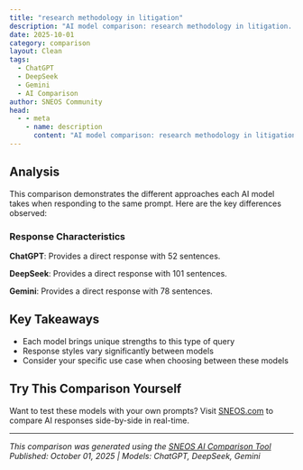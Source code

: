 ```yaml
---
title: "research methodology in litigation"
description: "AI model comparison: research methodology in litigation..."
date: 2025-10-01
category: comparison
layout: Clean
tags:
  - ChatGPT
  - DeepSeek
  - Gemini
  - AI Comparison
author: SNEOS Community
head:
  - - meta
    - name: description
      content: "AI model comparison: research methodology in litigation..."
---
```


<ChatComparison
  title="research methodology in litigation"
  prompt="research methodology in litigation"
  :responses='{"ChatGPT": "**Research Methodology in Litigation**\n\nResearch methodology in litigation refers to the systematic approach used to gather, analyze, and present evidence and information necessary to support a legal case. This methodology helps attorneys build a strong case by ensuring that all relevant facts are uncovered, verified, and properly documented.\n\n### Key Components of Research Methodology in Litigation\n\n1. **Understanding the Legal Issue:**\n - Identify the core legal question or dispute.\n - Understand the applicable laws, regulations, statutes, and precedents related to the case.\n\n2. **Defining Research Objectives:**\n - Determine what information is needed to support the client\u2019s position.\n - Identify gaps in existing evidence or knowledge.\n - Establish clear goals (e.g., find documents, expert opinions, witness testimonies).\n\n3. **Source Identification:**\n - **Primary sources:** Statutes, case law, court rulings, contracts, affidavits.\n - **Secondary sources:** Legal textbooks, journal articles, legal commentaries.\n - **Evidence sources:** Witnesses, expert reports, forensic evidence, business or medical records.\n\n4. **Data Collection Methods:**\n - **Document review:** Analyze pleadings, contracts, correspondence, discovery materials.\n - **Interviews and depositions:** Gather testimonies or statements under oath.\n - **Surveys or expert consultations:** Obtain specialized opinions or factual information.\n - **Case law research:** Use legal research tools (e.g., Westlaw, LexisNexis) to find precedents.\n - **Observation:** Site visits or inspections when relevant.\n\n5. **Data Analysis:**\n - Evaluate the credibility and relevance of collected information.\n - Correlate facts with legal principles or precedents.\n - Identify inconsistencies or strengths in the case narrative.\n - Develop timelines or factual frameworks.\n\n6. **Documentation and Organization:**\n - Maintain detailed records of all sources and evidence.\n - Use case management software or databases for easy retrieval.\n - Create summaries and abstracts for quick reference.\n\n7. **Presentation Preparation:**\n - Prepare reports, briefs, and exhibits based on research findings.\n - Organize materials to support arguments coherently.\n - Develop visual aids (charts, timelines, graphics) for clarity.\n\n8. **Ethical Considerations:**\n - Ensure confidentiality and privilege protections.\n - Avoid bias or manipulation of evidence.\n - Verify facts to prevent misrepresentation.\n\n### Tools and Techniques\n\n- Legal research platforms: Westlaw, LexisNexis, Bloomberg Law.\n- Document management systems.\n- Case analysis frameworks.\n- Fact-checking tools.\n- Interview techniques.\n- Database searches for public records.\n\n### Importance of Research Methodology in Litigation\n\n- Provides a systematic framework to uncover all pertinent facts.\n- Enhances the accuracy and credibility of a case.\n- Helps anticipate opposing arguments and prepare counterarguments.\n- Supports strategic decision-making throughout litigation.\n\n---\n\nIf you need a more specific focus, such as research methodology for a particular type of litigation (criminal, civil, intellectual property, etc.), please let me know!", "DeepSeek": "Of course. Research methodology in litigation is the systematic process of identifying, analyzing, and applying legal and factual information to build, support, or defend a legal case. It\u0027s the backbone of legal strategy, transforming a client\u0027s story into a persuasive legal argument.\n\nThis methodology can be broken down into several key stages and components.\n\n### Core Objectives of Litigation Research\n1. **Case Assessment:** To determine the merits, risks, and potential value of a case.\n2. **Legal Foundation:** To identify the applicable laws, statutes, regulations, and legal doctrines.\n3. **Factual Development:** To find evidence that supports the legal claims or defenses.\n4. **Precedent Identification:** To find binding and persuasive case law from higher courts.\n5. **Strategy Formulation:** To anticipate the opponent\u0027s arguments and prepare counter-arguments.\n\n---\n\n### The Systematic Research Methodology\n\nA robust methodology is iterative and multi-layered, moving from the general to the specific.\n\n#### Phase 1: Case Intake and Initial Analysis\n* **Method:** Client interviews, review of initial documents (e.g., contracts, emails, incident reports).\n* **Goal:** Understand the client\u0027s narrative, identify the core legal dispute (e.g., breach of contract, negligence, discrimination), and define the preliminary \u0022facts\u0022 of the case.\n* **Output:** A preliminary issue statement (e.g., \u0022Can a company be held liable for an independent contractor\u0027s actions under these specific facts?\u0022).\n\n#### Phase 2: Factual Investigation \u0026 Discovery\nThis is the fact-gathering phase, which runs parallel to legal research.\n* **Methods:**\n * **Document Requests \u0026 Review:** Systematically requesting, collecting, and analyzing documents from the client and the opposing party (e.g., financial records, internal communications).\n * **Interviews:** Conducting formal and informal interviews with witnesses, clients, and subject matter experts.\n * **Depositions:** Taking sworn, out-of-court testimony from witnesses and parties to preserve testimony and discover information.\n * **Digital Forensics:** Recovering and analyzing electronic data (emails, files, metadata).\n * **Public Records Searches:** Searching for property records, corporate filings, litigation history, and regulatory filings.\n* **Goal:** To gather all admissible evidence that supports the legal theories and disproves the opponent\u0027s theories.\n\n#### Phase 3: Legal Research\nThis is the core of building the legal argument. It should be structured and thorough.\n\n**Step 1: Secondary Source Research**\n* **Why Start Here?** Secondary sources provide a broad overview, explain complex legal concepts, and often point to key primary sources (cases and statutes).\n* **Methods/Sources:**\n * **Legal Encyclopedias:** (e.g., American Jurisprudence 2d, Corpus Juris Secundum) for a general summary of the law.\n * **Treatises \u0026 Hornbooks:** In-depth books on specific legal areas.\n * **Law Review Articles \u0026 Journals:** Scholarly analysis of emerging or complex legal issues.\n * **Practice Guides:** (e.g., from state bar associations or publishers like The Rutter Group) that offer practical, procedural advice.\n\n**Step 2: Primary Authority Research**\n* **Statutory Law:**\n * **Method:** Use annotated codes (e.g., USCA, state codes). Annotations are critical as they provide case law that has interpreted each statute.\n * **Goal:** Find the exact statutory language that applies and see how courts have interpreted it.\n* **Case Law (The Heart of Common Law Research):**\n * **Method:** Using citators (like **KeyCite** on Westlaw or **Shepard\u0027s** on LexisNexis) and digests.\n * **Process:**\n 1. **Find a \u0022Good Case\u0022:** Start with a key case from your secondary source or statutory annotation.\n 2. **Use Digests:** West\u0027s Key Number System organizes case law by legal topic. Finding one relevant case allows you to find all other cases with the same key number.\n 3. **Expand \u0026 Update with Citators:** This is the most critical step for ensuring your research is current.\n * **Validation:** Determine if your \u0022good case\u0022 is still \u0022good law\u0022 (i.e., hasn\u0027t been overruled or reversed).\n * **Finding Related Cases:** Citators show all cases that have subsequently cited your \u0022good case,\u0022 allowing you to find more recent and often more relevant authority.\n * **Depth of Analysis:** It allows you to see *how* your case was cited (e.g., followed, distinguished, criticized).\n\n**Step 3: Procedural Research**\n* **Method:** Consulting court rules (Federal Rules of Civil Procedure, Federal Rules of Evidence, local court rules) and relevant practice guides.\n* **Goal:** Ensure all filings, motions, and discovery requests are procedurally proper and timely.\n\n#### Phase 4: Analysis, Synthesis, and Application\n* **Method:** Organizing the researched law and facts into a coherent framework.\n* **Process:**\n 1. **IRAC Method:** For each legal issue, structure the argument using Issue, Rule, Analysis, Conclusion.\n 2. **Synthesize Cases:** Don\u0027t just list cases. Explain the legal principle that emerges from a line of cases and how it applies to your client\u0027s specific facts.\n 3. **Counter-Analysis:** Actively seek out and address contrary authority. A good litigator knows the weaknesses of their own case and prepares to rebut the opponent\u0027s strongest arguments.\n\n#### Phase 5: Communication of Findings\n* **Methods:**\n * **Internal Memo:** An objective analysis for the legal team, outlining the strengths and weaknesses of the case.\n * **Brief to the Court:** A persuasive document (e.g., Motion for Summary Judgment, Appellate Brief) that argues for a specific legal outcome.\n * **Pleadings:** Formal documents (Complaint, Answer) that frame the legal and factual issues for the court.\n\n---\n\n### Tools and Technologies\n\n* **Commercial Databases:** **Westlaw** and **LexisNexis** are the industry standards for comprehensive legal research.\n* **Free Resources:** **Google Scholar** (for case law), **CourtListener**, government websites (for statutes and regulations). These are useful but lack the powerful citator and editorial features of paid services.\n* **Document Management Systems:** (e.g., Relativity, Logikcull) for managing large volumes of documents in discovery.\n* **Case Management Software:** For tracking deadlines, contacts, and case progress.\n\n### Best Practices and Ethical Considerations\n\n1. **Be Thorough and Objective:** Research must be exhaustive, not just to find supportive law but to understand the complete legal landscape. Ignoring negative authority is unethical and strategically disastrous.\n2. **Know When to Stop:** Research can be infinite. The goal is to find the controlling law and the best persuasive authorities. Once you start seeing the same cases repeatedly, you have likely reached a point of diminishing returns.\n3. **Validate Everything:** Always use a citator (KeyCite/Shepard\u0027s) to ensure your primary authorities are still good law.\n4. **Stay Organized:** Meticulously track your research steps and sources to avoid re-work and to build a credible record of your diligence.\n\nIn summary, research methodology in litigation is a disciplined, iterative cycle of gathering facts, identifying and analyzing the law, and synthesizing the two to construct the most compelling and legally sound narrative for the client.", "Gemini": "Research methodology in litigation is a crucial component of effective legal practice. It provides the foundation for building a strong case, understanding the legal landscape, and developing compelling arguments. Here\u0027s a breakdown of key areas:\n\n**I. Purposes and Goals of Litigation Research:**\n\n* **Fact Finding and Investigation:** Gathering and analyzing information to understand the events leading to the dispute, identify key players, and uncover relevant evidence.\n* **Legal Research:** Identifying and interpreting applicable laws, regulations, case precedents, statutes, administrative rulings, and legal principles relevant to the case.\n* **Strategy Development:** Guiding the formulation of a sound litigation strategy, including selecting appropriate legal theories, determining potential defenses, and identifying weaknesses in the opposing party\u0027s case.\n* **Documenting and Proving:** Building the necessary legal record of evidence that enables parties to ultimately prevail on the merits.\n* **Expert Witness Identification and Support:** Identifying, vetting, and supporting expert witnesses who can provide specialized knowledge and testimony to strengthen a claim or defense.\n* **Negotiation and Settlement:** Informing settlement discussions and negotiation strategies by providing a clear understanding of the legal strengths and weaknesses of each party\u0027s position.\n* **Preparing Legal Documents:** Drafting pleadings, motions, briefs, and other legal documents that accurately reflect the facts and legal arguments of the case.\n* **Understanding the Opposition:** Researching the opposing party, their legal team, and their history of litigation to anticipate their strategies and tactics.\n\n**II. Types of Litigation Research:**\n\n* **Legal Research:**\n * **Primary Authority:** Includes constitutions, statutes, case law (judicial decisions), and administrative regulations. The goal is to identify controlling authority.\n * **Secondary Authority:** Includes legal treatises, law review articles, legal encyclopedias, and restatements of the law. Used for analysis, explanation, and persuasive arguments.\n* **Factual Research:**\n * **Document Review:** Analyzing and organizing relevant documents, including contracts, emails, financial records, and correspondence.\n * **Witness Interviews:** Gathering information from witnesses through interviews, depositions, and affidavits.\n * **Public Records Research:** Searching public records databases for information about individuals, businesses, and property. This can include court records, property records, corporate filings, etc.\n * **Expert Research:** Locating and evaluating expert witnesses who can provide specialized knowledge and testimony.\n * **Internet and Social Media Research:** Gathering information from online sources, including social media platforms, websites, and blogs. Ethical considerations are paramount.\n\n**III. Methodological Approaches and Techniques:**\n\n1. **Defining the Research Question:**\n * Clearly articulate the legal issues and factual questions that need to be answered.\n * Break down complex questions into smaller, more manageable sub-questions.\n\n2. **Identifying Relevant Sources:**\n * Determine the appropriate sources of information based on the research question. (See types above)\n * Consider the credibility and reliability of the sources.\n * Use legal databases (e.g., Westlaw, LexisNexis, Bloomberg Law) to access primary and secondary legal sources.\n\n3. **Developing a Search Strategy:**\n * Use keywords and phrases to search legal databases and other sources.\n * Use Boolean operators (AND, OR, NOT) to refine search results.\n * Employ advanced search techniques, such as proximity searches and field searches.\n * Iterate on search strategies as new information is discovered.\n\n4. **Analyzing and Synthesizing Information:**\n * Read and analyze legal documents, case law, and other sources of information.\n * Identify relevant facts, legal principles, and arguments.\n * Synthesize information from multiple sources to develop a comprehensive understanding of the legal issues.\n * Identify potential weaknesses in the opposing party\u0027s case.\n\n5. **Evaluating and Verifying Information:**\n * Verify the accuracy and completeness of information from all sources.\n * Cross-reference information from multiple sources to ensure consistency.\n * Assess the credibility and reliability of witnesses and expert witnesses.\n * Investigate any inconsistencies or discrepancies in the information.\n\n6. **Organizing and Documenting Research:**\n * Organize research findings in a clear and logical manner.\n * Maintain detailed research notes, including citations to all sources.\n * Use legal research tools (e.g., citation managers, legal research platforms) to track research.\n * Create a research log to document the research process.\n\n7. **Ethical Considerations:**\n * Comply with all applicable ethical rules and professional standards.\n * Protect client confidentiality.\n * Avoid misrepresenting facts or legal authorities.\n * Disclose any conflicts of interest.\n * Be aware of ethical considerations surrounding social media research (e.g., impersonation, misrepresentation).\n\n**IV. Tools and Resources:**\n\n* **Legal Databases:** Westlaw, LexisNexis, Bloomberg Law, Fastcase\n* **Government Websites:** Courts, legislatures, administrative agencies\n* **Online Legal Research Platforms:** Google Scholar, HeinOnline, SSRN\n* **Legal Research Guides:** Law library websites, legal research manuals\n* **Citation Management Software:** Zotero, Mendeley, EndNote\n* **Document Management Systems:** Relativity, Everlaw\n* **Public Records Databases:** Accurint, TLO, LexisNexis Accurint\n\n**V. Challenges in Litigation Research:**\n\n* **Information Overload:** The sheer volume of information available can be overwhelming.\n* **Data Quality:** Ensuring the accuracy and reliability of information from various sources.\n* **Keeping Up with Changes in the Law:** Laws and regulations are constantly evolving.\n* **Cost of Research:** Legal databases and other research tools can be expensive.\n* **Time Constraints:** Litigation often involves tight deadlines.\n* **Evolving Technology:** Keeping abreast of new technologies and research methods.\n* **Ethical Dilemmas:** Navigating ethical considerations related to data privacy, confidentiality, and social media research.\n\n**VI. Importance of Continuous Learning:**\n\nLitigation research is an ongoing process. Legal professionals should continuously learn new research techniques, stay updated on changes in the law, and adapt to new technologies. This might involve attending continuing legal education (CLE) courses, reading legal journals, and participating in professional development activities.\n\nBy following a systematic and rigorous research methodology, legal professionals can build strong cases, provide effective legal representation, and achieve favorable outcomes for their clients. It is an essential skill for success in litigation.\n"}' 
  published-date="22:14"
/>

## Analysis

This comparison demonstrates the different approaches each AI model takes when responding to the same prompt. Here are the key differences observed:

### Response Characteristics

**ChatGPT**: Provides a direct response with 52 sentences. 

**DeepSeek**: Provides a direct response with 101 sentences. 

**Gemini**: Provides a direct response with 78 sentences. 

## Key Takeaways

- Each model brings unique strengths to this type of query
- Response styles vary significantly between models
- Consider your specific use case when choosing between these models

## Try This Comparison Yourself

Want to test these models with your own prompts? Visit [SNEOS.com](https://sneos.com) to compare AI responses side-by-side in real-time.

---

*This comparison was generated using the [SNEOS AI Comparison Tool](https://sneos.com)*
*Published: October 01, 2025 | Models: ChatGPT, DeepSeek, Gemini*
